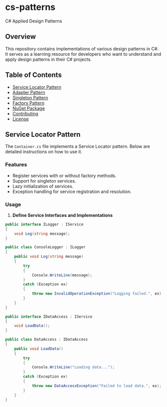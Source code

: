 # cs-patterns
C# Applied Design Patterns

## Overview
This repository contains implementations of various design patterns in C#. It serves as a learning resource for developers who want to understand and apply design patterns in their C# projects.

## Table of Contents
- [Service Locator Pattern](#service-locator-pattern)
- [Adapter Pattern](#adapter-pattern)
- [Singleton Pattern](#singleton-pattern)
- [Factory Pattern](#factory-pattern)
- [NuGet Package](#nuget-package)
- [Contributing](#contributing)
- [License](#license)

## Service Locator Pattern

The `Container.cs` file implements a Service Locator pattern. Below are detailed instructions on how to use it.

### Features

- Register services with or without factory methods.
- Support for singleton services.
- Lazy initialization of services.
- Exception handling for service registration and resolution.

### Usage

1. **Define Service Interfaces and Implementations**

```csharp
public interface ILogger : IService
{
    void Log(string message);
}

public class ConsoleLogger : ILogger
{
    public void Log(string message)
    {
        try
        {
            Console.WriteLine(message);
        }
        catch (Exception ex)
        {
            throw new InvalidOperationException("Logging failed.", ex);
        }
    }
}

public interface IDataAccess : IService
{
    void LoadData();
}

public class DataAccess : IDataAccess
{
    public void LoadData()
    {
        try
        {
            Console.WriteLine("Loading data...");
        }
        catch (Exception ex)
        {
            throw new DataAccessException("Failed to load data.", ex);
        }
    }
}
